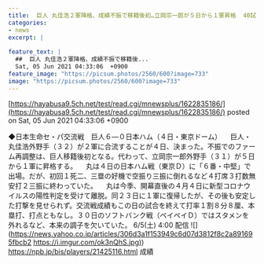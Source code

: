```yaml
---
title:  巨人 丸佳浩２軍降格、成績不振で移籍後初…立岡宗一郎が５日から１軍昇格  40試合  .227  4本  8打点  2盗塁  
categories:
- news
excerpt: |
  
feature_text: |
  ##  巨人 丸佳浩２軍降格、成績不振で移籍後...
  Sat, 05 Jun 2021 04:33:06  +0900
feature_image: "https://picsum.photos/2560/600?image=733"
image: "https://picsum.photos/2560/600?image=733"
---
```


[https://hayabusa9.5ch.net/test/read.cgi/mnewsplus/1622835186/](https://hayabusa9.5ch.net/test/read.cgi/mnewsplus/1622835186/)
posted on Sat, 05 Jun 2021 04:33:06  +0900

<!--more-->

◆日本生命セ・パ交流戦　巨人６—０日本ハム（４日・東京ドーム） 　巨人・丸佳浩外野手（３２）が２軍に合流することが４日、決まった。不振でのファーム再調整は、巨人移籍後初となる。代わって、立岡宗一郎外野手（３１）が５日から１軍に昇格する。 　丸は４日の日本ハム戦（東京Ｄ）に「６番・中堅」で出場。だが、初回１死二、三塁の好機で空振り三振に倒れるなど４打席３打数無安打２三振に終わっていた。 　丸は今季、開幕直後の４月４日に新型コロナウイルスの陽性判定を受けて離脱。同２３日に１軍に復帰したが、その後も安定した打撃を見せられず。交流戦成績もこの日の試合を終えて打率１割８分８厘、本塁打、打点ともなし。３０日のソフトバンク戦（ペイペイＤ）ではスタメンを外れるなど、本来の調子を欠いていた。 6/5(土) 4:00 配信 ![](https://news.yahoo.co.jp/articles/306d3a1f153949c6d07d3812f8c2a891695fbcb2 [https://i.imgur.com/ok3nQhS.jpg)](https://i.imgur.com/ok3nQhS.jpg)) https://npb.jp/bis/players/21425116.html 成績
